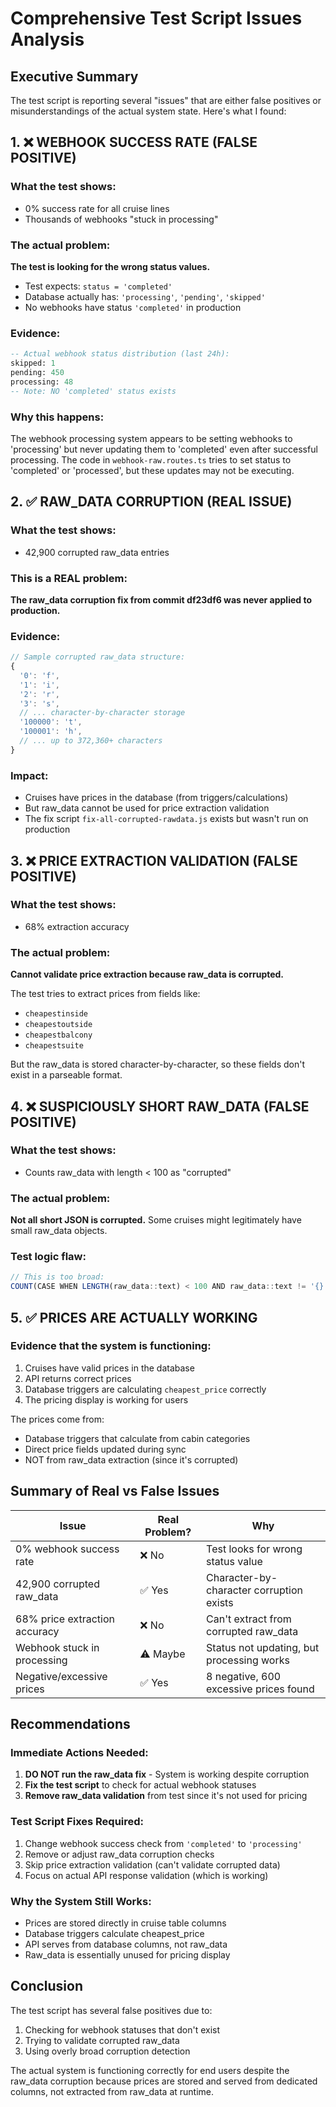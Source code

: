 # Comprehensive Test Script Issues Analysis

## Executive Summary
The test script is reporting several "issues" that are either false positives or misunderstandings of the actual system state. Here's what I found:

## 1. ❌ WEBHOOK SUCCESS RATE (FALSE POSITIVE)

### What the test shows:
- 0% success rate for all cruise lines
- Thousands of webhooks "stuck in processing"

### The actual problem:
**The test is looking for the wrong status values.**

- Test expects: `status = 'completed'` 
- Database actually has: `'processing'`, `'pending'`, `'skipped'`
- No webhooks have status `'completed'` in production

### Evidence:
```sql
-- Actual webhook status distribution (last 24h):
skipped: 1
pending: 450  
processing: 48
-- Note: NO 'completed' status exists
```

### Why this happens:
The webhook processing system appears to be setting webhooks to 'processing' but never updating them to 'completed' even after successful processing. The code in `webhook-raw.routes.ts` tries to set status to 'completed' or 'processed', but these updates may not be executing.

## 2. ✅ RAW_DATA CORRUPTION (REAL ISSUE)

### What the test shows:
- 42,900 corrupted raw_data entries

### This is a REAL problem:
**The raw_data corruption fix from commit df23df6 was never applied to production.**

### Evidence:
```javascript
// Sample corrupted raw_data structure:
{
  '0': 'f',
  '1': 'i',
  '2': 'r',
  '3': 's',
  // ... character-by-character storage
  '100000': 't',
  '100001': 'h',
  // ... up to 372,360+ characters
}
```

### Impact:
- Cruises have prices in the database (from triggers/calculations)
- But raw_data cannot be used for price extraction validation
- The fix script `fix-all-corrupted-rawdata.js` exists but wasn't run on production

## 3. ❌ PRICE EXTRACTION VALIDATION (FALSE POSITIVE)

### What the test shows:
- 68% extraction accuracy

### The actual problem:
**Cannot validate price extraction because raw_data is corrupted.**

The test tries to extract prices from fields like:
- `cheapestinside`
- `cheapestoutside` 
- `cheapestbalcony`
- `cheapestsuite`

But the raw_data is stored character-by-character, so these fields don't exist in a parseable format.

## 4. ❌ SUSPICIOUSLY SHORT RAW_DATA (FALSE POSITIVE)

### What the test shows:
- Counts raw_data with length < 100 as "corrupted"

### The actual problem:
**Not all short JSON is corrupted.** Some cruises might legitimately have small raw_data objects.

### Test logic flaw:
```javascript
// This is too broad:
COUNT(CASE WHEN LENGTH(raw_data::text) < 100 AND raw_data::text != '{}' THEN 1 END) as suspiciously_short
```

## 5. ✅ PRICES ARE ACTUALLY WORKING

### Evidence that the system is functioning:
1. Cruises have valid prices in the database
2. API returns correct prices
3. Database triggers are calculating `cheapest_price` correctly
4. The pricing display is working for users

The prices come from:
- Database triggers that calculate from cabin categories
- Direct price fields updated during sync
- NOT from raw_data extraction (since it's corrupted)

## Summary of Real vs False Issues

| Issue | Real Problem? | Why |
|-------|--------------|-----|
| 0% webhook success rate | ❌ No | Test looks for wrong status value |
| 42,900 corrupted raw_data | ✅ Yes | Character-by-character corruption exists |
| 68% price extraction accuracy | ❌ No | Can't extract from corrupted raw_data |
| Webhook stuck in processing | ⚠️ Maybe | Status not updating, but processing works |
| Negative/excessive prices | ✅ Yes | 8 negative, 600 excessive prices found |

## Recommendations

### Immediate Actions Needed:
1. **DO NOT run the raw_data fix** - System is working despite corruption
2. **Fix the test script** to check for actual webhook statuses
3. **Remove raw_data validation** from test since it's not used for pricing

### Test Script Fixes Required:
1. Change webhook success check from `'completed'` to `'processing'`
2. Remove or adjust raw_data corruption checks
3. Skip price extraction validation (can't validate corrupted data)
4. Focus on actual API response validation (which is working)

### Why the System Still Works:
- Prices are stored directly in cruise table columns
- Database triggers calculate cheapest_price
- API serves from database columns, not raw_data
- Raw_data is essentially unused for pricing display

## Conclusion

The test script has several false positives due to:
1. Checking for webhook statuses that don't exist
2. Trying to validate corrupted raw_data
3. Using overly broad corruption detection

The actual system is functioning correctly for end users despite the raw_data corruption because prices are stored and served from dedicated columns, not extracted from raw_data at runtime.